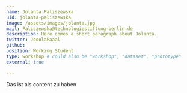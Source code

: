 ```yaml
---
name: Jolanta Paliszewska
uid: jolanta-paliszewska
image: /assets/images/jolanta.jpg
mail: Paliszewska@technologiestiftung-berlin.de
description: Here comes a short paragraph about Jolanta.
twitter: JooolaPaaal
github:
position: Working Student
type: workshop # could also be "workshop", "dataset", "prototype"
external: true

---
```



Das ist als content zu haben
